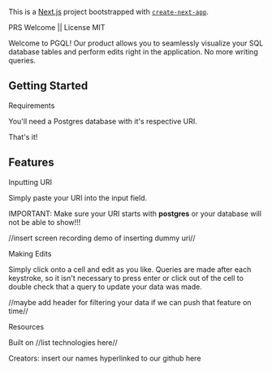 
This is a [Next.js](https://nextjs.org/) project bootstrapped with [`create-next-app`](https://github.com/vercel/next.js/tree/canary/packages/create-next-app).

<!-- This is a [Next.js](https://nextjs.org/) project bootstrapped with [`create-next-app`](https://github.com/vercel/next.js/tree/canary/packages/create-next-app).


## Getting Started

First, run the development server:

```bash
npm run dev
# or
yarn dev
# or
pnpm dev
```

Open [http://localhost:3000](http://localhost:3000) with your browser to see the result.

You can start editing the page by modifying `app/page.tsx`. The page auto-updates as you edit the file.

This project uses [`next/font`](https://nextjs.org/docs/basic-features/font-optimization) to automatically optimize and load Inter, a custom Google Font.

## Learn More

To learn more about Next.js, take a look at the following resources:

- [Next.js Documentation](https://nextjs.org/docs) - learn about Next.js features and API.
- [Learn Next.js](https://nextjs.org/learn) - an interactive Next.js tutorial.

You can check out [the Next.js GitHub repository](https://github.com/vercel/next.js/) - your feedback and contributions are welcome!

## Deploy on Vercel

The easiest way to deploy your Next.js app is to use the [Vercel Platform](https://vercel.com/new?utm_medium=default-template&filter=next.js&utm_source=create-next-app&utm_campaign=create-next-app-readme) from the creators of Next.js.


Check out our [Next.js deployment documentation](https://nextjs.org/docs/deployment) for more details.
=========
Check out our [Next.js deployment documentation](https://nextjs.org/docs/deployment) for more details. -->

PRS Welcome || License MIT

Welcome to PGQL! Our product allows you to seamlessly visualize your SQL database tables and perform edits right in the application. No more writing queries.

## Getting Started

Requirements

You'll need a Postgres database with it's respective URI.

That's it!

## Features

Inputting URI

Simply paste your URI into the input field. 

IMPORTANT: Make sure your URI starts with **postgres** or your database will not be able to show!!!

//insert screen recording demo of inserting dummy uri//

Making Edits

Simply click onto a cell and edit as you like. Queries are made after each keystroke, so it isn't necessary to press enter or click out of the cell to double check that a query to update your data was made.

//maybe add header for filtering your data if we can push that feature on time//

Resources

Built on //list technologies here//

Creators: insert our names hyperlinked to our github here

